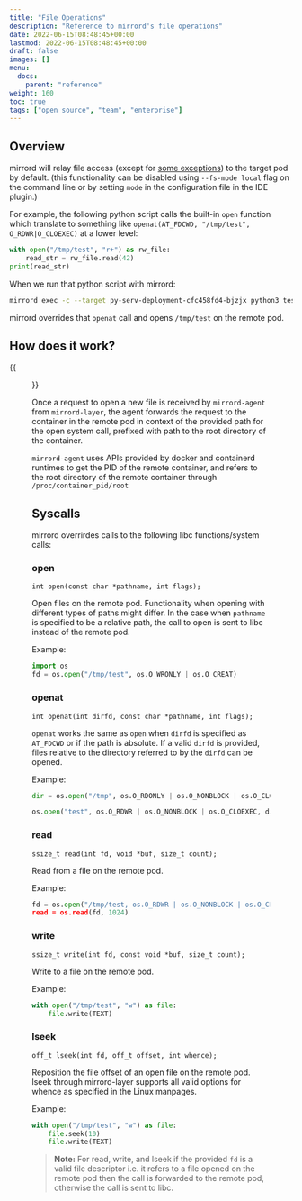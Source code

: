 ```yaml
---
title: "File Operations"
description: "Reference to mirrord's file operations"
date: 2022-06-15T08:48:45+00:00
lastmod: 2022-06-15T08:48:45+00:00
draft: false
images: []
menu:
  docs:
    parent: "reference"
weight: 160
toc: true
tags: ["open source", "team", "enterprise"]
---
```


## Overview

mirrord will relay file access (except for [some exceptions](
https://github.com/metalbear-co/mirrord/tree/latest/mirrord/layer/src/file/filter/read_local_by_default.rs)) to the
target pod by default. (this functionality can be disabled using `--fs-mode local` flag on the command line or by
setting `mode` in the configuration file in the IDE plugin.)


For example, the following python script calls the built-in `open` function which translate to something like
`openat(AT_FDCWD, "/tmp/test", O_RDWR|O_CLOEXEC)` at a lower level:

```py
with open("/tmp/test", "r+") as rw_file:
    read_str = rw_file.read(42)
print(read_str)
```

When we run that python script with mirrord:

```bash
mirrord exec -c --target py-serv-deployment-cfc458fd4-bjzjx python3 test.py
```

mirrord overrides that `openat` call and opens `/tmp/test` on the remote pod.

## How does it work?

{{<figure src="mirrord-fileops.png" alt="mirrord - fileops" class="white-background center large-width">}}

Once a request to open a new file is received by `mirrord-agent` from `mirrord-layer`, the agent forwards the request
to the container in the remote pod in context of the provided path for the open system call, prefixed with path to the
root directory of the container.

`mirrord-agent` uses APIs provided by docker and containerd runtimes to get the PID of the remote container, and
refers to the root directory of the remote container through `/proc/container_pid/root`


## Syscalls

mirrord overrirdes calls to the following libc functions/system calls:

### open

`int open(const char *pathname, int flags);`

Open files on the remote pod. Functionality when opening with different types of paths might differ. In the case when
`pathname` is specified to be a relative path, the call to open is sent to libc instead of the remote pod.

Example:

```py
import os
fd = os.open("/tmp/test", os.O_WRONLY | os.O_CREAT)
```

### openat

`int openat(int dirfd, const char *pathname, int flags);`

`openat` works the same as `open` when `dirfd` is specified as `AT_FDCWD` or if the path is absolute. If a valid
`dirfd` is provided, files relative to the directory referred to by the `dirfd` can be opened.

Example:

```py
dir = os.open("/tmp", os.O_RDONLY | os.O_NONBLOCK | os.O_CLOEXEC | os.O_DIRECTORY)

os.open("test", os.O_RDWR | os.O_NONBLOCK | os.O_CLOEXEC, dir_fd=dir)
```

### read

`ssize_t read(int fd, void *buf, size_t count);`

Read from a file on the remote pod.

Example:

```py
fd = os.open("/tmp/test, os.O_RDWR | os.O_NONBLOCK | os.O_CLOEXEC)
read = os.read(fd, 1024)
```

### write

`ssize_t write(int fd, const void *buf, size_t count);`

Write to a file on the remote pod.

Example:

```py
with open("/tmp/test", "w") as file:
    file.write(TEXT)
```

### lseek

`off_t lseek(int fd, off_t offset, int whence);`

Reposition the file offset of an open file on the remote pod. lseek through mirrord-layer supports all valid options
for whence as specified in the Linux manpages.

Example:

```py
with open("/tmp/test", "w") as file:
    file.seek(10)
    file.write(TEXT)
```

> **Note:** For read, write, and lseek if the provided `fd` is a valid file descriptor i.e. it refers to a file
> opened on the remote pod then the call is forwarded to the remote pod, otherwise the call is sent to libc.
